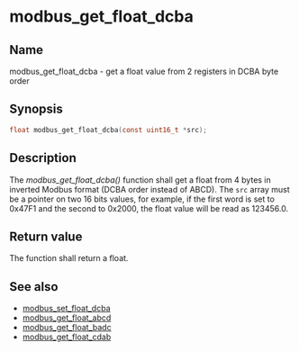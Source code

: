 # modbus_get_float_dcba

## Name

modbus_get_float_dcba - get a float value from 2 registers in DCBA byte order

## Synopsis

```c
float modbus_get_float_dcba(const uint16_t *src);
```

## Description

The *modbus_get_float_dcba()* function shall get a float from 4 bytes in
inverted Modbus format (DCBA order instead of ABCD). The `src` array must be a
pointer on two 16 bits values, for example, if the first word is set to 0x47F1
and the second to 0x2000, the float value will be read as 123456.0.

## Return value

The function shall return a float.

## See also

- [modbus_set_float_dcba](modbus_set_float_dcba)
- [modbus_get_float_abcd](modbus_get_float_abcd)
- [modbus_get_float_badc](modbus_get_float_badc)
- [modbus_get_float_cdab](modbus_get_float_cdab)
